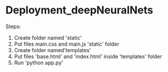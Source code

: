 # Deployment_deepNeuralNets
Steps:
1. Create folder named 'static'
2. Put files main.css and main.js 'static' folder
3. Create folder named'templates'
4. Put files 'base.html' and 'index.html' inside 'templates' folder
5. Run 'python app.py'
